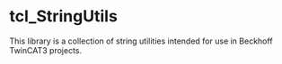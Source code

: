 # tcl_StringUtils

This library is a collection of string utilities intended for use in Beckhoff TwinCAT3 projects. 
